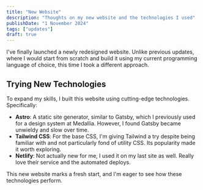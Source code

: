 ```yaml
---
title: "New Website"
description: "Thoughts on my new website and the technologies I used"
publishDate: "1 November 2024"
tags: ["updates"]
draft: true
---
```


I've finally launched a newly redesigned website. Unlike previous updates, where I would start from scratch and build it using my current programming language of choice, this time I took a different approach.

## Trying New Technologies

To expand my skills, I built this website using cutting-edge technologies. Specifically:

- **Astro**: A static site generator, similar to Gatsby, which I previously used for a design system at Medallia. However, I found Gatsby became unwieldy and slow over time.
- **Tailwind CSS**: For the base CSS, I'm giving Tailwind a try despite being familiar with and not particularly fond of utility CSS. Its popularity made it worth exploring.
- **Netlify**: Not actually new for me, I used it on my last site as well. Really love their service and the automated deploys.

This new website marks a fresh start, and I'm eager to see how these technologies perform.
